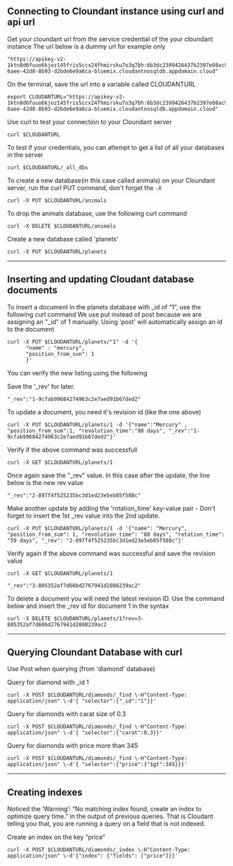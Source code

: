 ## Connecting to Cloundant instance using curl and api url
Get your cloundant url from the service credential of the your cloundant instance
The url below is a dummy url for example only
```
"https://apikey-v2-1ktn8d6fuuo6kjoz145fris5ccx24fhmirsku7o3q7bh:6b3dc2399426437b2397e08ac9cf0184@4646e655-6aee-42d8-8b93-d2bde6e9a6ca-bluemix.cloudantnosqldb.appdomain.cloud"
```

On the terminal, save the url into a variable called CLOUDANTURL
```
export CLOUDANTURL="https://apikey-v2-1ktn8d6fuuo6kjoz145fris5ccx24fhmirsku7o3q7bh:6b3dc2399426437b2397e08ac9cf0184@4646e655-6aee-42d8-8b93-d2bde6e9a6ca-bluemix.cloudantnosqldb.appdomain.cloud"
```

Use curl to test your connection to your Cloundant server
```
curl $CLOUDANTURL
```

To test if your credentials, you can attempt to get a list of all your databases in the server
```
curl $CLOUDANTURL/_all_dbs
```

To create a new database(in this case called animals) on your Cloundant server, run the curl PUT command, don't forget the ```-X```
```
curl -X PUT $CLOUDANTURL/animals
```

To drop the animals database, use the following curl command
```
curl -X DELETE $CLOUDANTURL/animals
```

Create a new database called 'planets'
```
curl -X PUT $CLOUDANTURL/planets
```

---------------------------------------------------------------------------------------------------------
## Inserting and updating Cloudant database documents

To insert a document in the planets database with _id of “1”, use the following curl command
We use put instead of post because we are assigning an "_id" of 1 manually. Using 'post' will automatically assign an id to the document
```
curl -X PUT $CLOUDANTURL/planets/"1" -d '{
      "name" : "mercury",
      "position_from_sun": 1
      }'
```

You can verify the new listing using the following

Save the '_rev' for later. 
```
"_rev":"1-9cfab99684274963c2e7aed91b67ded2"
```

To update a document, you need it's revision id (like the one above)
```
curl -X PUT $CLOUDANTURL/planets/1 -d '{"name":"Mercury" , "position_from_sum":1, "revolution_time":"88 days", "_rev":"1-9cfab99684274963c2e7aed91b67ded2"}'
```

Verify if the above command was successfull
```
curl -X GET $CLOUDANTURL/planets/1 
```

Once again save the "_rev" value. In this case after the update, the line below is the new rev value
```
"_rev":"2-897f4f525235bc3d1ed23e5eb85f588c"
```

Make another update by adding the 'rotation_time' key-value pair - Don't forget to insert the 1st _rev value into the 2nd update.
```
curl -X PUT $CLOUDANTURL/planets/1 -d '{"name": "Mercury", "position_from_sum": 1, "revolution_time": "88 days", "rotation_time": "59 days", "_rev": "2-897f4f525235bc3d1ed23e5eb85f588c"}'
```

Verify again if the above command was successful and save the revision value
```
curl -X GET $CLOUDANTURL/planets/1
```

```
"_rev":"3-805352af7d60bd2767941d2808239ac2"
```

To delete a document you will need the latest revision ID. Use the command below and insert the _rev id for document 1 in the syntax
```
curl -X DELETE $CLOUDANTURL/planets/1?rev=3-805352af7d60bd2767941d2808239ac2
```

-----------------------------------------------------------------------------------------------------------------------------------
## Querying Cloundant Database with curl

Use Post when querying (from 'diamond' database)

Query for diamond with _id 1
```
curl -X POST $CLOUDANTURL/diamonds/_find \-H"Content-Type: application/json" \-d'{ "selector":{"_id":"1"}}'
```

Query for diamonds with carat size of 0.3
```
curl -X POST $CLOUDANTURL/diamonds/_find \-H"Content-Type: application/json" \-d'{ "selector":{"carat":0.3}}'
```

Query for diamonds with price more than 345
```
curl -X POST $CLOUDANTURL/diamonds/_find \-H"Content-Type: application/json" \-d'{ "selector":{"price":{"$gt":345}}}'
```

--------------------------------------------------------------------------------------------------------------------------
## Creating indexes

Noticed the ‘Warning’: “No matching index found, create an index to optimize query time.” in the output of previous queries. That is Cloudant telling you that, you are running a query on a field that is not indexed.

Create an index on the key “price”
```
curl -X POST $CLOUDANTURL/diamonds/_index \-H"Content-Type: application/json" \-d'{"index": {"fields": ["price"]}}'
```




